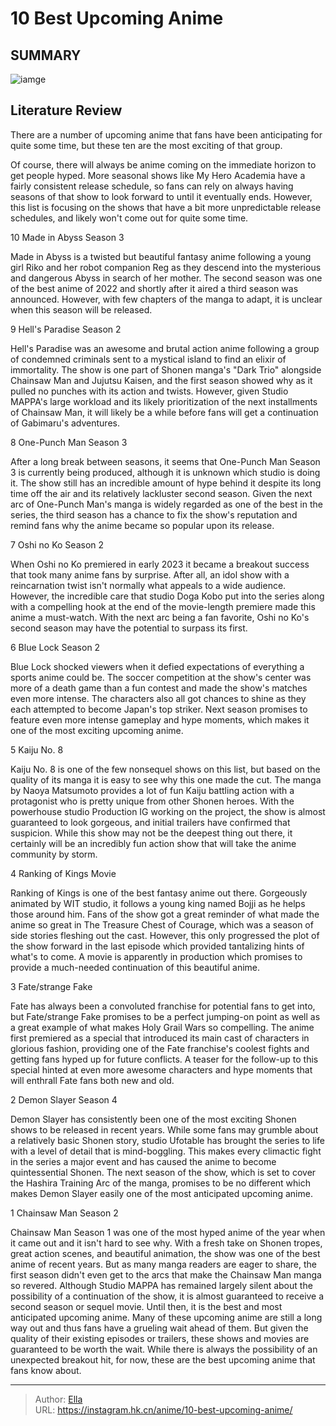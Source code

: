 # 10 Best Upcoming Anime


## SUMMARY 

![iamge](https://static1.srcdn.com/wordpress/wp-content/uploads/2023/10/best-upcoming-anime.jpg)

## Literature Review

There are a number of upcoming anime that fans have been anticipating for quite some time, but these ten are the most exciting of that group.





Of course, there will always be anime coming on the immediate horizon to get people hyped. More seasonal shows like My Hero Academia have a fairly consistent release schedule, so fans can rely on always having seasons of that show to look forward to until it eventually ends. However, this list is focusing on the shows that have a bit more unpredictable release schedules, and likely won&#39;t come out for quite some time.









 








 10  Made in Abyss Season 3 
        

Made in Abyss is a twisted but beautiful fantasy anime following a young girl Riko and her robot companion Reg as they descend into the mysterious and dangerous Abyss in search of her mother. The second season was one of the best anime of 2022 and shortly after it aired a third season was announced. However, with few chapters of the manga to adapt, it is unclear when this season will be released.





 9  Hell&#39;s Paradise Season 2 
        

Hell&#39;s Paradise was an awesome and brutal action anime following a group of condemned criminals sent to a mystical island to find an elixir of immortality. The show is one part of Shonen manga&#39;s &#34;Dark Trio&#34; alongside Chainsaw Man and Jujutsu Kaisen, and the first season showed why as it pulled no punches with its action and twists. However, given Studio MAPPA&#39;s large workload and its likely prioritization of the next installments of Chainsaw Man, it will likely be a while before fans will get a continuation of Gabimaru&#39;s adventures.





 8  One-Punch Man Season 3 
        

After a long break between seasons, it seems that One-Punch Man Season 3 is currently being produced, although it is unknown which studio is doing it. The show still has an incredible amount of hype behind it despite its long time off the air and its relatively lackluster second season. Given the next arc of One-Punch Man&#39;s manga is widely regarded as one of the best in the series, the third season has a chance to fix the show&#39;s reputation and remind fans why the anime became so popular upon its release.





 7  Oshi no Ko Season 2 
        

When Oshi no Ko premiered in early 2023 it became a breakout success that took many anime fans by surprise. After all, an idol show with a reincarnation twist isn&#39;t normally what appeals to a wide audience. However, the incredible care that studio Doga Kobo put into the series along with a compelling hook at the end of the movie-length premiere made this anime a must-watch. With the next arc being a fan favorite, Oshi no Ko&#39;s second season may have the potential to surpass its first.





 6  Blue Lock Season 2 
        

Blue Lock shocked viewers when it defied expectations of everything a sports anime could be. The soccer competition at the show&#39;s center was more of a death game than a fun contest and made the show&#39;s matches even more intense. The characters also all got chances to shine as they each attempted to become Japan&#39;s top striker. Next season promises to feature even more intense gameplay and hype moments, which makes it one of the most exciting upcoming anime.





 5  Kaiju No. 8 
        

Kaiju No. 8 is one of the few nonsequel shows on this list, but based on the quality of its manga it is easy to see why this one made the cut. The manga by Naoya Matsumoto provides a lot of fun Kaiju battling action with a protagonist who is pretty unique from other Shonen heroes. With the powerhouse studio Production IG working on the project, the show is almost guaranteed to look gorgeous, and initial trailers have confirmed that suspicion. While this show may not be the deepest thing out there, it certainly will be an incredibly fun action show that will take the anime community by storm.





 4  Ranking of Kings Movie 
        

Ranking of Kings is one of the best fantasy anime out there. Gorgeously animated by WIT studio, it follows a young king named Bojji as he helps those around him. Fans of the show got a great reminder of what made the anime so great in The Treasure Chest of Courage, which was a season of side stories fleshing out the cast. However, this only progressed the plot of the show forward in the last episode which provided tantalizing hints of what&#39;s to come. A movie is apparently in production which promises to provide a much-needed continuation of this beautiful anime.





 3  Fate/strange Fake 
        

Fate has always been a convoluted franchise for potential fans to get into, but Fate/strange Fake promises to be a perfect jumping-on point as well as a great example of what makes Holy Grail Wars so compelling. The anime first premiered as a special that introduced its main cast of characters in glorious fashion, providing one of the Fate franchise&#39;s coolest fights and getting fans hyped up for future conflicts. A teaser for the follow-up to this special hinted at even more awesome characters and hype moments that will enthrall Fate fans both new and old.





 2  Demon Slayer Season 4 
        

Demon Slayer has consistently been one of the most exciting Shonen shows to be released in recent years. While some fans may grumble about a relatively basic Shonen story, studio Ufotable has brought the series to life with a level of detail that is mind-boggling. This makes every climactic fight in the series a major event and has caused the anime to become quintessential Shonen. The next season of the show, which is set to cover the Hashira Training Arc of the manga, promises to be no different which makes Demon Slayer easily one of the most anticipated upcoming anime.





 1  Chainsaw Man Season 2 
        

Chainsaw Man Season 1 was one of the most hyped anime of the year when it came out and it isn&#39;t hard to see why. With a fresh take on Shonen tropes, great action scenes, and beautiful animation, the show was one of the best anime of recent years. But as many manga readers are eager to share, the first season didn&#39;t even get to the arcs that make the Chainsaw Man manga so revered. Although Studio MAPPA has remained largely silent about the possibility of a continuation of the show, it is almost guaranteed to receive a second season or sequel movie. Until then, it is the best and most anticipated upcoming anime.
Many of these upcoming anime are still a long way out and thus fans have a grueling wait ahead of them. But given the quality of their existing episodes or trailers, these shows and movies are guaranteed to be worth the wait. While there is always the possibility of an unexpected breakout hit, for now, these are the best upcoming anime that fans know about.

---

> Author: [Ella](https://instagram.hk.cn/)  
> URL: https://instagram.hk.cn/anime/10-best-upcoming-anime/  

